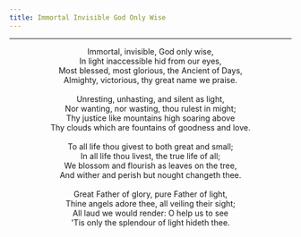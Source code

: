 ```yaml
---
title: Immortal Invisible God Only Wise
---
```


---
<center>
Immortal, invisible, God only wise,<br/>
In light inaccessible hid from our eyes,<br/>
Most blessed, most glorious, the Ancient of Days,<br/>
Almighty, victorious, thy great name we praise.<br/>
<br/>
Unresting, unhasting, and silent as light,<br/>
Nor wanting, nor wasting, thou rulest in might;<br/>
Thy justice like mountains high soaring above<br/>
Thy clouds which are fountains of goodness and love.<br/>
<br/>
To all life thou givest to both great and small;<br/>
In all life thou livest, the true life of all;<br/>
We blossom and flourish as leaves on the tree,<br/>
And wither and perish but nought changeth thee.<br/>
<br/>
Great Father of glory, pure Father of light,<br/>
Thine angels adore thee, all veiling their sight;<br/>
All laud we would render: O help us to see<br/>
'Tis only the splendour of light hideth thee.
</center>